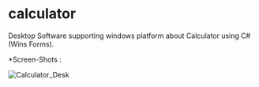 # calculator
Desktop Software supporting windows platform about Calculator using C#(Wins Forms).

*Screen-Shots :

![Calculator_Desk](https://user-images.githubusercontent.com/118722790/227759044-e8f6c6ed-9688-4837-b4e6-f03daed7ba83.png)


